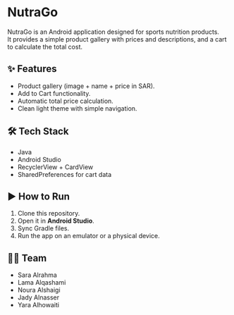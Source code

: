 # NutraGo

NutraGo is an Android application designed for sports nutrition products.  
It provides a simple product gallery with prices and descriptions, and a cart to calculate the total cost.

## ✨ Features
- Product gallery (image + name + price in SAR).
- Add to Cart functionality.
- Automatic total price calculation.
- Clean light theme with simple navigation.

## 🛠 Tech Stack
- Java
- Android Studio
- RecyclerView + CardView
- SharedPreferences for cart data

## ▶️ How to Run
1. Clone this repository.
2. Open it in **Android Studio**.
3. Sync Gradle files.
4. Run the app on an emulator or a physical device.

## 👩‍💻 Team
- Sara Alrahma  
- Lama Alqashami  
- Noura Alshaigi  
- Jady Alnasser  
- Yara Alhowaiti  
